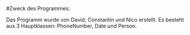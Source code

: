 #Zweck des Programmes:

Das Programm wurde von David, Constantin und Nico erstellt.
Es besteht aus 3 Hauptklassen:
PhoneNumber, Date und Person.
